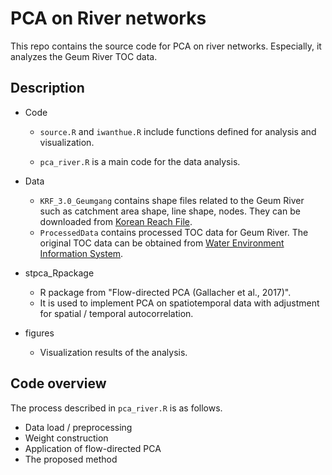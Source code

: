 # PCA on River networks

This repo contains the source code for PCA on river networks. Especially, it analyzes the Geum River TOC data. 


## Description

- Code
  - `source.R` and `iwanthue.R` include functions defined for analysis and visualization. 

  - `pca_river.R` is a main code for the data analysis.

- Data
  - `KRF_3.0_Geumgang` contains shape files related to the Geum River such as catchment area shape, line shape, nodes. They can be downloaded from [Korean Reach File](http://water.nier.go.kr/web/gisKrf?pMENU_NO=89).
  - `ProcessedData` contains processed TOC data for Geum River. The original TOC data can be obtained from [Water Environment Information System](http://water.nier.go.kr/web/waterMeasure?pMENU_NO=2). 
  
- stpca_Rpackage
  - R package from "Flow-directed PCA (Gallacher et al., 2017)". 
  - It is used to implement PCA on spatiotemporal data with adjustment for spatial / temporal autocorrelation. 

- figures
  - Visualization results of the analysis. 

## Code overview
The process described in `pca_river.R` is as follows.

- Data load / preprocessing
- Weight construction
- Application of flow-directed PCA 
- The proposed method
